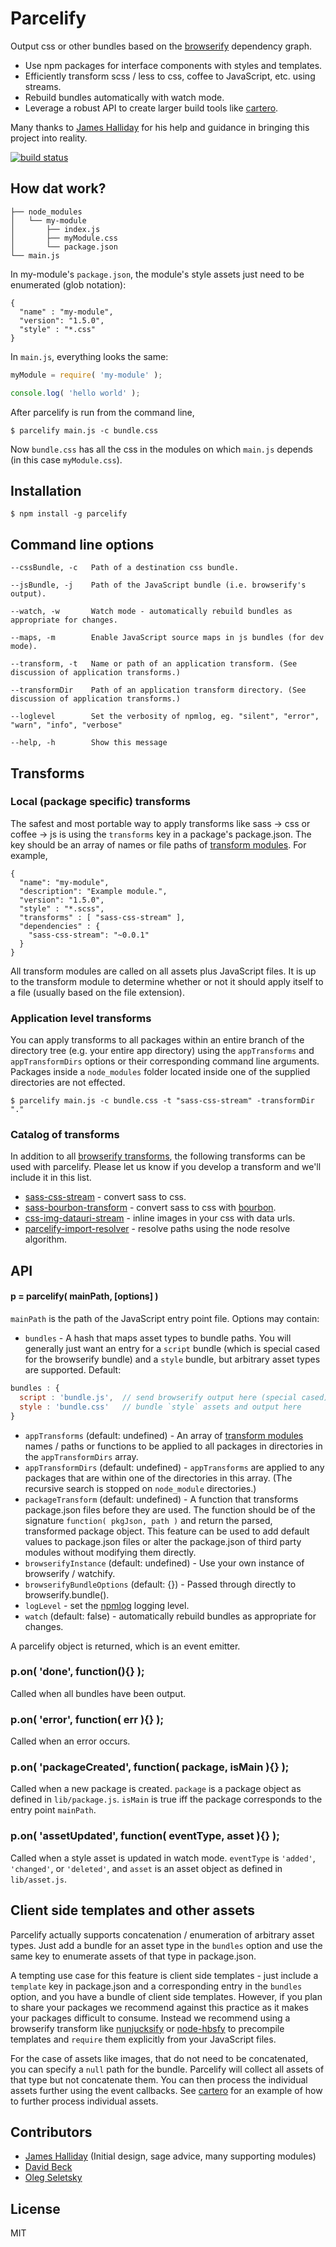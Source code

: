 # Parcelify

Output css or other bundles based on the [browserify](http://browserify.org/) dependency graph.

* Use npm packages for interface components with styles and templates.
* Efficiently transform scss / less to css, coffee to JavaScript, etc. using streams.
* Rebuild bundles automatically with watch mode.
* Leverage a robust API to create larger build tools like [cartero](https://github.com/rotundasoftware/cartero).

Many thanks to [James Halliday](https://twitter.com/substack) for his help and guidance in bringing this project into reality.

[![build status](https://secure.travis-ci.org/rotundasoftware/parcelify.png)](http://travis-ci.org/rotundasoftware/parcelify)

## How dat work?

```
├── node_modules
│   └── my-module
│       ├── index.js
│       ├── myModule.css
│       └── package.json
└── main.js
```

In my-module's `package.json`, the module's style assets just need to be enumerated (glob notation):

```
{
  "name" : "my-module",
  "version": "1.5.0",
  "style" : "*.css"
}
```

In `main.js`, everything looks the same:

```javascript
myModule = require( 'my-module' );

console.log( 'hello world' );
```

After parcelify is run from the command line,

```
$ parcelify main.js -c bundle.css
```

Now `bundle.css` has all the css in the modules on which `main.js` depends (in this case `myModule.css`).

## Installation

```
$ npm install -g parcelify
```

## Command line options

```
--cssBundle, -c   Path of a destination css bundle.

--jsBundle, -j    Path of the JavaScript bundle (i.e. browserify's output).

--watch, -w       Watch mode - automatically rebuild bundles as appropriate for changes.

--maps, -m        Enable JavaScript source maps in js bundles (for dev mode).

--transform, -t   Name or path of an application transform. (See discussion of application transforms.)

--transformDir    Path of an application transform directory. (See discussion of application transforms.)

--loglevel        Set the verbosity of npmlog, eg. "silent", "error", "warn", "info", "verbose"

--help, -h        Show this message
```

## Transforms

### Local (package specific) transforms

The safest and most portable way to apply transforms like sass -> css or coffee -> js is using the `transforms` key in a package's package.json. The key should be an array of names or file paths of [transform modules](https://github.com/substack/module-deps#transforms). For example,

```
{
  "name": "my-module",
  "description": "Example module.",
  "version": "1.5.0",
  "style" : "*.scss",
  "transforms" : [ "sass-css-stream" ],
  "dependencies" : {
    "sass-css-stream": "~0.0.1"
  }
}
```

All transform modules are called on all assets plus JavaScript files. It is up to the transform module to determine whether or not it should apply itself to a file (usually based on the file extension).

### Application level transforms

You can apply transforms to all packages within an entire branch of the directory tree (e.g. your entire app directory) using the `appTransforms` and `appTransformDirs` options or their corresponding command line arguments. Packages inside a `node_modules` folder located inside one of the supplied directories are not effected.

```
$ parcelify main.js -c bundle.css -t "sass-css-stream" -transformDir "."
```

### Catalog of transforms

In addition to all [browserify transforms](https://github.com/substack/node-browserify/wiki/list-of-transforms), the following transforms can be used with parcelify. Please let us know if you develop a transform and we'll include it in this list.

* [sass-css-stream](https://github.com/rotundasoftware/sass-css-stream) - convert sass to css.
* [sass-bourbon-transform](https://github.com/rotundasoftware/sass-bourbon-transform) - convert sass to css with [bourbon](http://bourbon.io/).
* [css-img-datauri-stream](https://github.com/jbkirby/css-img-datauri-stream) - inline images in your css with data urls.
* [parcelify-import-resolver](https://github.com/johanneslumpe/parcelify-import-resolver) - resolve paths using the node resolve algorithm.

## API

#### p = parcelify( mainPath, [options] )

`mainPath` is the path of the JavaScript entry point file. Options may contain:

* `bundles` - A hash that maps asset types to bundle paths. You will generally just want an entry for a `script` bundle (which is special cased for the browserify bundle) and a `style` bundle, but arbitrary asset types are supported. Default:

```javascript
bundles : {
  script : 'bundle.js',  // send browserify output here (special cased)
  style : 'bundle.css'   // bundle `style` assets and output here
}
```
* `appTransforms` (default: undefined) - An array of [transform modules](https://github.com/substack/module-deps#transforms) names / paths or functions to be applied to all packages in directories in the `appTransformDirs` array.
* `appTransformDirs` (default: undefined) - `appTransforms` are applied to any packages that are within one of the directories in this array. (The recursive search is stopped on `node_module` directories.)
* `packageTransform` (default: undefined) - A function that transforms package.json files before they are used. The function should be of the signature `function( pkgJson, path )` and return the parsed, transformed package object. This feature can be used to add default values to package.json files or alter the package.json of third party modules without modifying them directly.
* `browserifyInstance` (default: undefined) - Use your own instance of browserify / watchify.
* `browserifyBundleOptions` (default: {}) - Passed through directly to browserify.bundle().
* `logLevel` - set the [npmlog](https://www.npmjs.org/package/npmlog) logging level.
* `watch` (default: false) - automatically rebuild bundles as appropriate for changes.

A parcelify object is returned, which is an event emitter.

### p.on( 'done', function(){} );
Called when all bundles have been output.

### p.on( 'error', function( err ){} );
Called when an error occurs.

### p.on( 'packageCreated', function( package, isMain ){} );
Called when a new package is created. `package` is a package object as defined in `lib/package.js`. `isMain` is true iff the package corresponds to the entry point `mainPath`.

### p.on( 'assetUpdated', function( eventType, asset ){} );
Called when a style asset is updated in watch mode. `eventType` is `'added'`, `'changed'`, or `'deleted'`, and `asset` is an asset object as defined in `lib/asset.js`.

## Client side templates and other assets

Parcelify actually supports concatenation / enumeration of arbitrary asset types. Just add a bundle for an asset type in the `bundles` option and use the same key to enumerate assets of that type in package.json.

A tempting use case for this feature is client side templates - just include a `template` key in package.json and a corresponding entry in the `bundles` option, and you have a bundle of client side templates. However, if you plan to share your packages we recommend against this practice as it makes your packages difficult to consume. Instead we recommend using a browserify transform like [nunjucksify](https://github.com/rotundasoftware/nunjucksify) or [node-hbsfy](https://github.com/epeli/node-hbsfy) to precompile templates and `require` them explicitly from your JavaScript files.

For the case of assets like images, that do not need to be concatenated, you can specify a `null` path for the bundle. Parcelify will collect all assets of that type but not concatenate them. You can then process the individual assets further using the event callbacks. See [cartero](https://github.com/rotundasoftware/cartero) for an example of how to further process individual assets.

## Contributors

* [James Halliday](https://twitter.com/substack) (Initial design, sage advice, many supporting modules)
* [David Beck](https://twitter.com/davegbeck)
* [Oleg Seletsky](https://github.com/go-oleg)

## License

MIT
